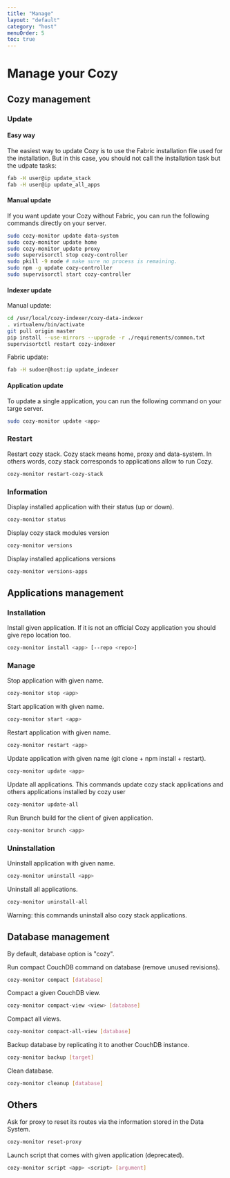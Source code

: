```yaml
---
title: "Manage"
layout: "default"
category: "host"
menuOrder: 5
toc: true
---
```

# Manage your Cozy

## Cozy management
### Update

#### Easy way

The easiest way to update Cozy is to use the Fabric installation file used for
the installation. But in this case, you should not call the installation task but the
udpate tasks:

```bash
fab -H user@ip update_stack
fab -H user@ip update_all_apps
```


#### Manual update

If you want update your Cozy without Fabric, you can run the following commands
directly on your server.

```bash
sudo cozy-monitor update data-system
sudo cozy-monitor update home
sudo cozy-monitor update proxy
sudo supervisorctl stop cozy-controller
sudo pkill -9 node # make sure no process is remaining.
sudo npm -g update cozy-controller
sudo supervisorctl start cozy-controller
```

#### Indexer update

Manual update:

```bash
cd /usr/local/cozy-indexer/cozy-data-indexer
. virtualenv/bin/activate
git pull origin master
pip install --use-mirrors --upgrade -r ./requirements/common.txt
supervisortctl restart cozy-indexer
```

Fabric update:

```bash
fab -H sudoer@host:ip update_indexer
```


#### Application update

To update a single application, you can run the following command on your targe
server.

```bash
sudo cozy-monitor update <app>
```

### Restart
Restart cozy stack.
Cozy stack means home, proxy and data-system. In others words, cozy stack corresponds to applications allow to run Cozy.

```bash
cozy-monitor restart-cozy-stack
```
### Information
Display installed application with their status (up or down).

```bash
cozy-monitor status
```

Display cozy stack modules version

```bash
cozy-monitor versions
```
Display installed applications versions

```bash
cozy-monitor versions-apps
```

## Applications management

### Installation
Install given application. If it is not an official Cozy application you should
give repo location too.

```bash
cozy-monitor install <app> [--repo <repo>]
```


### Manage
Stop application with given name.

```bash
cozy-monitor stop <app>
```

Start application with given name.

```bash
cozy-monitor start <app>
```

Restart application with given name.

```bash
cozy-monitor restart <app>
```

Update application with given name (git clone + npm install + restart).

```bash
cozy-monitor update <app>
```

Update all applications. This commands update cozy stack applications and others applications installed by cozy user

```bash
cozy-monitor update-all
```

Run Brunch build for the client of given application.

```bash
cozy-monitor brunch <app>
```


### Uninstallation

Uninstall application with given name.

```bash
cozy-monitor uninstall <app>
```

Uninstall all applications.

```bash
cozy-monitor uninstall-all
```
Warning: this commands uninstall also cozy stack applications.

## Database management
By default, database option is "cozy".

Run compact CouchDB command on database (remove unused revisions).

```bash
cozy-monitor compact [database]
```

Compact a given CouchDB view.

```bash
cozy-monitor compact-view <view> [database]
```

Compact all views.

```bash
cozy-monitor compact-all-view [database]
```

Backup database by replicating it to another CouchDB instance.

```bash
cozy-monitor backup [target]
```

Clean database.

```bash
cozy-monitor cleanup [database]
```

## Others

Ask for proxy to reset its routes via the information stored in the Data
System.

```bash
cozy-monitor reset-proxy
```

Launch script that comes with given application (deprecated).

```bash
cozy-monitor script <app> <script> [argument]
```
